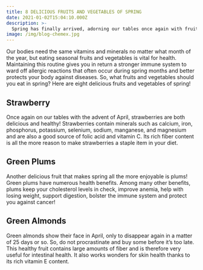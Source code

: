 ```yaml
---
title: 8 DELICIOUS FRUITS AND VEGETABLES OF SPRING
date: 2021-01-02T15:04:10.000Z
description: >-
  Spring has finally arrived, adorning our tables once again with fruits and vegetables we had been craving for during winter months. Eating a diet containing seasonal fruits and vegetables is the rule of thumb for a healthy lifestyle. 
image: /img/blog-chemex.jpg
---
```

Our bodies need the same vitamins and minerals no matter what month of the year, but eating seasonal fruits and vegetables is vital for health.
Maintaining this routine gives you in return a stronger immune system to ward off allergic reactions that often occur during spring months and better protects your body against diseases. So, what fruits and vegetables should you eat in spring? Here are eight delicious fruits and vegetables of spring!


## Strawberry

Once again on our tables with the advent of April, strawberries are both delicious and healthy! Strawberries contain minerals such as calcium, iron, phosphorus, potassium, selenium, sodium, manganese, and magnesium and are also a good source of folic acid and vitamin C. Its rich fiber content is all the more reason to make strawberries a staple item in your diet.

## Green Plums

Another delicious fruit that makes spring all the more enjoyable is plums! Green plums have numerous health benefits. Among many other benefits, plums keep your cholesterol levels in check, improve anemia, help with losing weight, support digestion, bolster the immune system and protect you against cancer!

## Green Almonds

Green almonds show their face in April, only to disappear again in a matter of 25 days or so. So, do not procrastinate and buy some before it’s too late. This healthy fruit contains large amounts of fiber and is therefore very useful for intestinal health. It also works wonders for skin health thanks to its rich vitamin E content.

